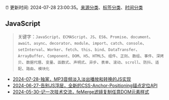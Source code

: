 :alarm_clock: 更新时间: 2024-07-28 23:00:35。[来源分类](../README.md)、[标签分类](../TAGS.md)、[时间分类](../TIMELINE.md)

## JavaScript


> 关键字：`JavaScript`、`ECMAScript`、`JS`、`ES6`、`Promise`、`document`、`await`、`async`、`decorator`、`module`、`import`、`catch`、`console`、`setInterval`、`Worker`、`fetch`、`this`、`bind`、`DataTransfer`、`ArrayBuffer`、`Component`、`DOM`、`H5`、`HTML5`、`组件`、`正则`、`数组`、`事件`、`深拷贝`、`数据代理`、`变量`、`函数式`、`声明式`、`异步`、`表单`、`滚动`、`scroll`、`防抖`、`适配`、`路由`、`模块化`



- [2024-07-28-独家，MP3音频淡入淡出播放和转换的JS实现](https://www.zhangxinxu.com/wordpress/2024/07/js-mp3-audio-fadein-fadeout-convert/) 
- [2024-06-27-告别JS浮层，全新的CSS-Anchor-Positioning锚点定位API](https://www.zhangxinxu.com/wordpress/2024/06/css-anchor-positioning-api/) 
- [2024-05-30-记一次技术交流，feMerge滤镜复制任意DOM元素样式](https://www.zhangxinxu.com/wordpress/2024/05/svg-femerge-clone-dom-css-style/) 